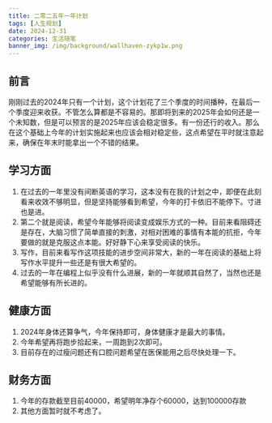 ```yaml
---
title: 二零二五年一年计划
tags: [人生规划]
date: 2024-12-31
categories: 生活随笔
banner_img: /img/background/wallhaven-zykp1w.png
---
```


## 前言

刚刚过去的2024年只有一个计划，这个计划花了三个季度的时间播种，在最后一个季度迎来收获。不管怎么算都是不容易的。那即将到来的2025年会如何还是一个未知数，但是可以预言的是2025年应该会稳定很多。有一份还行的收入。那么在这个基础上今年的计划实施起来也应该会相对稳定些，这点希望在平时就注意起来，确保在年末时能拿出一个不错的结果。

## 学习方面

1. 在过去的一年里没有间断英语的学习，这本没有在我的计划之中，即便在此刻看来收效不够明显，但是坚持能够看到希望，今年的打卡依旧不能停下。寸进也是进。
2. 第二个就是阅读，希望今年能够将阅读变成娱乐方式的一种。目前来看阻碍还是存在，大脑习惯了简单直接的刺激，对相对困难的事情有本能的抗拒，今年要做的就是克服这点本能。好好静下心来享受阅读的快乐。
3. 写作，目前来看写作这项技能的进步空间非常大，新的一年在阅读的基础上将写作水平提升一些还是有很大希望的。
4. 过去的一年在编程上似乎没有什么进展，新的一年就顺其自然了，当然也还是希望能够有所长进的。

## 健康方面

1. 2024年身体还算争气，今年保持即可，身体健康才是最大的事情。
2. 今年希望再将跑步拾起来，一周跑到2次即可。
3. 目前存在的过瘦问题还有口腔问题希望在医保能用之后尽快处理一下。

## 财务方面

1. 今年的存款截至目前40000，希望明年净存个60000，达到100000存款
2. 其他方面暂时就不考虑了。
